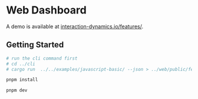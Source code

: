 # Web Dashboard

A demo is available at [interaction-dynamics.io/features/](interaction-dynamics.io/features/).

## Getting Started

```bash
# run the cli command first
# cd ../cli
# cargo run  ../../examples/javascript-basic/ --json > ../web/public/features.json

pnpm install

pnpm dev
```
